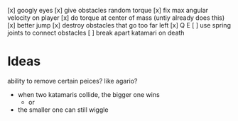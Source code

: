 [x] googly eyes
[x] give obstacles random torque
[x] fix max angular velocity on player
[x] do torque at center of mass (untiy already does this)
[x] better jump
[x] destroy obstacles that go too far left
[x] Q E
[ ] use spring joints to connect obstacles
[ ] break apart katamari on death

# Ideas
ability to remove certain peices?
like agario?
- when two katamaris collide, the bigger one wins
	- or 
- the smaller one can still wiggle
